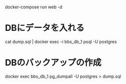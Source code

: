 docker-compose run web -d

# DBにデータを入れる 
cat dump.sql | docker exec -i bbs_db_1  psql -U postgres

# DBのバックアップの作成
docker exec  bbs_db_1 pg_dumpall -U postgres > dump.sql

